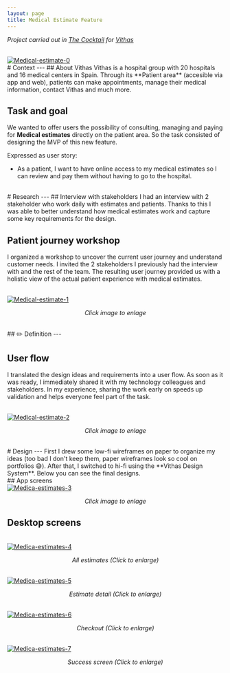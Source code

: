 ```yaml
---
layout: page
title: Medical Estimate Feature
---
```



*Project carried out in [The Cocktail](https://the-cocktail.com/en) for [Vithas](https://vithas.es/home)*<br>

<br>
<a href="{{ https://danielszt.github.io/ }}/assets/VIT0.png" target="_blank"><img src="{{ https://danielszt.github.io/ }}/assets/VIT0.png" alt="Medical-estimate-0" class="inline"/></a>

<br>
# Context
---
## About Vithas
Vithas is a hospital group with 20 hospitals and 16 medical centers in Spain. Through its **Patient area** (accesible via app and web), patients can make appointments, manage their medical information, contact Vithas and much more.

## Task and goal
We wanted to offer users the possibility of consulting, managing and paying for **Medical estimates** directly on the patient area. So the task consisted of designing the MVP of this new feature.

Expressed as user story:

- As a patient, I want to have online access to my medical estimates so I can review and pay them without having to go to the hospital.

<br>
# Research
---
## Interview with stakeholders
I had an interview with 2 stakeholder who work daily with estimates and patients. Thanks to this I was able to better understand how medical estimates work and capture some key requirements for the design.

## Patient journey workshop

I organized a workshop to uncover the current user journey and understand customer needs. I invited the 2 stakeholders I previously had the interview with and the rest of the team. The resulting user journey provided us with a holistic view of the actual patient experience with medical estimates.

<br>
<a href="{{ https://danielszt.github.io/ }}/assets/VIT1.png" target="_blank"><img src="{{ https://danielszt.github.io/ }}/assets/VIT1.png" alt="Medical-estimate-1" class="inline"/></a>
<p><em><center>Click image to enlage</center></em></p>

<br>
## ✏️ Definition
---

## User flow
I translated the design ideas and requirements into a user flow. As soon as it was ready, I immediately shared it with my technology colleagues and stakeholders. In my experience, sharing the work early on speeds up validation and helps everyone feel part of the task.

<br>
<a href="{{ https://danielszt.github.io/ }}/assets/VIT2.png" target="_blank"><img src="{{ https://danielszt.github.io/ }}/assets/VIT2.png" alt="Medical-estimate-2" class="inline"/></a>
<p><em><center>Click image to enlage</center></em></p>

<br>
# Design
---
First I drew some low-fi wireframes on paper to organize my ideas (too bad I don't keep them, paper wireframes look so cool on portfolios 😅). After that, I switched to hi-fi using the **Vithas Design System**. Below you can see the final designs.

<br>
## App screens 

<br>
<a href="{{ https://danielszt.github.io/ }}/assets/VIT3.png" target="_blank"><img src="{{ https://danielszt.github.io/ }}/assets/VIT3.png" alt="Medica-estimates-3" class="inline"/></a>
<p><em><center>Click image to enlage</center></em></p>


## Desktop screens

<br>
<a href="{{ https://danielszt.github.io/ }}/assets/VIT4.png" target="_blank"><img src="{{ https://danielszt.github.io/ }}/assets/VIT4.png" alt="Medica-estimates-4" class="inline"/></a>
<p><em><center>All estimates (Click to enlarge)</center></em></p>

<br>
<a href="{{ https://danielszt.github.io/ }}/assets/VIT5.png" target="_blank"><img src="{{ https://danielszt.github.io/ }}/assets/VIT5.png" alt="Medica-estimates-5" class="inline"/></a>
<p><em><center>Estimate detail (Click to enlarge)</center></em></p>

<br>
<a href="{{ https://danielszt.github.io/ }}/assets/VIT6.png" target="_blank"><img src="{{ https://danielszt.github.io/ }}/assets/VIT6.png" alt="Medica-estimates-6" class="inline"/></a>
<p><em><center>Checkout (Click to enlarge)</center></em></p>

<br>
<a href="{{ https://danielszt.github.io/ }}/assets/VIT7.png" target="_blank"><img src="{{ https://danielszt.github.io/ }}/assets/VIT7.png" alt="Medica-estimates-7" class="inline"/></a>
<p><em><center>Success screen (Click to enlarge)</center></em></p>



